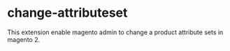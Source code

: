 # change-attributeset
This extension enable magento admin to change a product attribute sets in magento 2.
